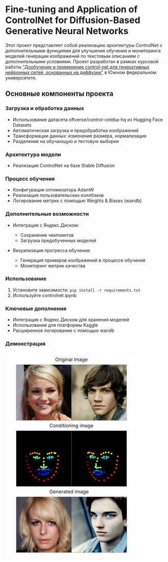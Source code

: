 # Fine-tuning and Application of ControlNet for Diffusion-Based Generative Neural Networks

Этот проект представляет собой реализацию архитектуры ControlNet с дополнительными функциями для улучшения обучения и мониторинга моделей генерации изображений по текстовым описаниям с дополнительными условиями. Проект разработан в рамках курсовой работы ["Дообучение и применение control-net для генеративных нейронных сетей, основанных на диффузии"](https://hub.sfedu.ru/repository/material/801339784/) в Южном федеральном университете.

## Основные компоненты проекта

### Загрузка и обработка данных
- Использование датасета oftverse/control-celeba-hq из Hugging Face Datasets
- Автоматическая загрузка и предобработка изображений
- Трансформации данных: изменение размера, нормализация
- Разделение на обучающую и тестовую выборки

### Архитектура модели
- Реализация ControlNet на базе Stable Diffusion

### Процесс обучения
- Конфигурация оптимизатора AdamW
- Реализация пользовательских коллбэков
- Логирование метрик с помощью Weights & Biases (wandb)

### Дополнительные возможности
- Интеграция с Яндекс.Диском:
  - Сохранение чекпоинтов
  - Загрузка предобученных моделей

- Визуализация прогресса обучения:
  - Генерация примеров изображений в процессе обучения
  - Мониторинг метрик качества

 ### Использование
 1) Установите зависимости:
    `pip install -r requirements.txt`
 2) Используйте controlnet.ipynb

### Ключевые дополнения
- Интеграция с Яндекс.Диском для хранения моделей
- Использование для платформы Kaggle 
- Расширенное логирование с помощью wandb

### Демонстрация
![](generation_example.PNG)

